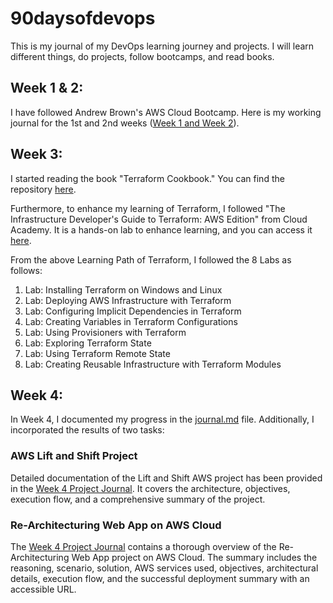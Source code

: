 # 90daysofdevops

This is my journal of my DevOps learning journey and projects. I will learn different things, do projects, follow bootcamps, and read books.

## Week 1 & 2:

I have followed Andrew Brown's AWS Cloud Bootcamp. Here is my working journal for the 1st and 2nd weeks ([Week 1 and Week 2](https://github.com/sumamazaeem/aws-bootcamp-cruddur-2023)).

## Week 3:

I started reading the book "Terraform Cookbook." You can find the repository [here](https://github.com/sumamazaeem/Terraformcookbook).

Furthermore, to enhance my learning of Terraform, I followed "The Infrastructure Developer's Guide to Terraform: AWS Edition" from Cloud Academy. It is a hands-on lab to enhance learning, and you can access it [here](https://cloudacademy.com/learning-paths/terraform-on-aws-1-2377/).

From the above Learning Path of Terraform, I followed the 8 Labs as follows:

1. Lab: Installing Terraform on Windows and Linux
2. Lab: Deploying AWS Infrastructure with Terraform
3. Lab: Configuring Implicit Dependencies in Terraform
4. Lab: Creating Variables in Terraform Configurations
5. Lab: Using Provisioners with Terraform
6. Lab: Exploring Terraform State
7. Lab: Using Terraform Remote State
8. Lab: Creating Reusable Infrastructure with Terraform Modules

## Week 4:

In Week 4, I documented my progress in the [journal.md](week4/journal.md) file. Additionally, I incorporated the results of two tasks:

### AWS Lift and Shift Project

Detailed documentation of the Lift and Shift AWS project has been provided in the [Week 4 Project Journal](week4/journal.md). It covers the architecture, objectives, execution flow, and a comprehensive summary of the project.

### Re-Architecturing Web App on AWS Cloud

The [Week 4 Project Journal](week4/journal.md#re-architecturing-web-app-on-aws-cloud-cloud-native) contains a thorough overview of the Re-Architecturing Web App project on AWS Cloud. The summary includes the reasoning, scenario, solution, AWS services used, objectives, architectural details, execution flow, and the successful deployment summary with an accessible URL.
